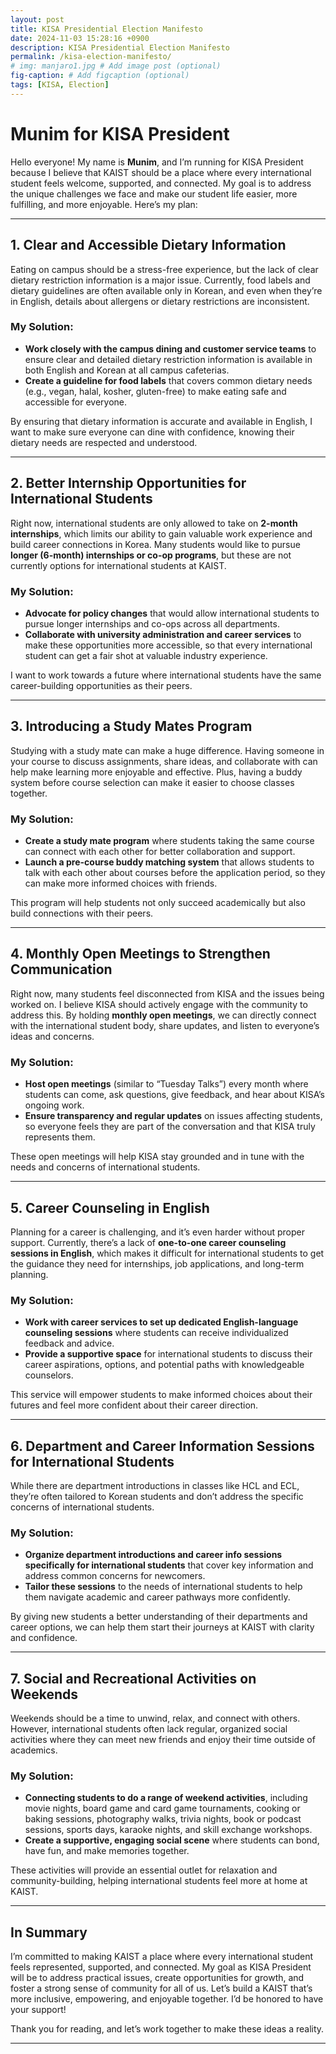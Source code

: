 ```yaml
---
layout: post
title: KISA Presidential Election Manifesto
date: 2024-11-03 15:28:16 +0900
description: KISA Presidential Election Manifesto
permalink: /kisa-election-manifesto/
# img: manjaro1.jpg # Add image post (optional)
fig-caption: # Add figcaption (optional)
tags: [KISA, Election]
---
```

# Munim for KISA President

Hello everyone! My name is **Munim**, and I’m running for KISA President because I believe that KAIST should be a place where every international student feels welcome, supported, and connected. My goal is to address the unique challenges we face and make our student life easier, more fulfilling, and more enjoyable. Here’s my plan:

---

## 1. Clear and Accessible Dietary Information 

Eating on campus should be a stress-free experience, but the lack of clear dietary restriction information is a major issue. Currently, food labels and dietary guidelines are often available only in Korean, and even when they’re in English, details about allergens or dietary restrictions are inconsistent.  

### My Solution:
- **Work closely with the campus dining and customer service teams** to ensure clear and detailed dietary restriction information is available in both English and Korean at all campus cafeterias.
- **Create a guideline for food labels** that covers common dietary needs (e.g., vegan, halal, kosher, gluten-free) to make eating safe and accessible for everyone.

By ensuring that dietary information is accurate and available in English, I want to make sure everyone can dine with confidence, knowing their dietary needs are respected and understood.

---

## 2. Better Internship Opportunities for International Students

Right now, international students are only allowed to take on **2-month internships**, which limits our ability to gain valuable work experience and build career connections in Korea. Many students would like to pursue **longer (6-month) internships or co-op programs**, but these are not currently options for international students at KAIST.

### My Solution:
- **Advocate for policy changes** that would allow international students to pursue longer internships and co-ops across all departments.
- **Collaborate with university administration and career services** to make these opportunities more accessible, so that every international student can get a fair shot at valuable industry experience.

I want to work towards a future where international students have the same career-building opportunities as their peers.

---

## 3. Introducing a Study Mates Program

Studying with a study mate can make a huge difference. Having someone in your course to discuss assignments, share ideas, and collaborate with can help make learning more enjoyable and effective. Plus, having a buddy system before course selection can make it easier to choose classes together.

### My Solution:
- **Create a study mate program** where students taking the same course can connect with each other for better collaboration and support.
- **Launch a pre-course buddy matching system** that allows students to talk with each other about courses before the application period, so they can make more informed choices with friends.

This program will help students not only succeed academically but also build connections with their peers.

---

## 4. Monthly Open Meetings to Strengthen Communication

Right now, many students feel disconnected from KISA and the issues being worked on. I believe KISA should actively engage with the community to address this. By holding **monthly open meetings**, we can directly connect with the international student body, share updates, and listen to everyone’s ideas and concerns.

### My Solution:
- **Host open meetings** (similar to “Tuesday Talks”) every month where students can come, ask questions, give feedback, and hear about KISA’s ongoing work.
- **Ensure transparency and regular updates** on issues affecting students, so everyone feels they are part of the conversation and that KISA truly represents them.

These open meetings will help KISA stay grounded and in tune with the needs and concerns of international students.

---

## 5. Career Counseling in English

Planning for a career is challenging, and it’s even harder without proper support. Currently, there’s a lack of **one-to-one career counseling sessions in English**, which makes it difficult for international students to get the guidance they need for internships, job applications, and long-term planning.

### My Solution:
- **Work with career services to set up dedicated English-language counseling sessions** where students can receive individualized feedback and advice.
- **Provide a supportive space** for international students to discuss their career aspirations, options, and potential paths with knowledgeable counselors.

This service will empower students to make informed choices about their futures and feel more confident about their career direction.

---

## 6. Department and Career Information Sessions for International Students

While there are department introductions in classes like HCL and ECL, they’re often tailored to Korean students and don’t address the specific concerns of international students.

### My Solution:
- **Organize department introductions and career info sessions specifically for international students** that cover key information and address common concerns for newcomers.
- **Tailor these sessions** to the needs of international students to help them navigate academic and career pathways more confidently.

By giving new students a better understanding of their departments and career options, we can help them start their journeys at KAIST with clarity and confidence.

---

## 7. Social and Recreational Activities on Weekends

Weekends should be a time to unwind, relax, and connect with others. However, international students often lack regular, organized social activities where they can meet new friends and enjoy their time outside of academics.

### My Solution:
- **Connecting students to do a range of weekend activities**, including movie nights, board game and card game tournaments, cooking or baking sessions, photography walks, trivia nights, book or podcast sessions, sports days, karaoke nights, and skill exchange workshops.
- **Create a supportive, engaging social scene** where students can bond, have fun, and make memories together.

These activities will provide an essential outlet for relaxation and community-building, helping international students feel more at home at KAIST.

---

## In Summary

I’m committed to making KAIST a place where every international student feels represented, supported, and connected. My goal as KISA President will be to address practical issues, create opportunities for growth, and foster a strong sense of community for all of us. Let’s build a KAIST that’s more inclusive, empowering, and enjoyable together. I’d be honored to have your support!


Thank you for reading, and let’s work together to make these ideas a reality.

---
